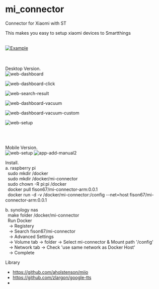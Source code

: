 # mi_connector
Connector for Xiaomi with ST

This makes you easy to setup xiaomi devices to Smartthings
<br/><br/>

[![Example](https://img.youtube.com/vi/CtPce-KBVcY/0.jpg)](https://www.youtube.com/watch?v=CtPce-KBVcY)

<br/><br/>
Desktop Version.<br/>
![web-dashboard](./imgs/web-dashboard.png) 

![web-dashboard-click](./imgs/web-dashboard-click.png) 

![web-search-result](./imgs/web-search-result.png) 

![web-dashboard-vacuum](./imgs/web-dashboard-vacuum.png) 

![web-dashboard-vacuum-custom](./imgs/web-dashboard-vacuum-custom.png) 

![web-setup](./imgs/web-setup.png) 

<br/><br/>

Mobile Version.<br/>
![web-setup](./imgs/main.jpg) 
![app-add-manual2](./imgs/app-add-manual2.jpg) 




Install. <br/>
a. raspberry pi<br/>
&nbsp;&nbsp;sudo mkdir /docker<br/>
&nbsp;&nbsp;sudo mkdir /docker/mi-connector<br/>
&nbsp;&nbsp;sudo chown -R pi:pi /docker<br/>
&nbsp;&nbsp;docker pull fison67/mi-connector-arm:0.0.1<br/>
&nbsp;&nbsp;docker run -d -v /docker/mi-connector:/config --net=host fison67/mi-connector-arm:0.0.1<br/>

b. synology nas<br/>
&nbsp;&nbsp;make folder /docker/mi-connector<br/>
&nbsp;&nbsp;Run Docker<br/>
&nbsp;&nbsp;&nbsp;-> Registery <br/>
&nbsp;&nbsp;&nbsp;-> Search fison67/mi-connector<br/>
&nbsp;&nbsp;&nbsp;-> Advanced Settings<br/>
&nbsp;&nbsp;&nbsp;-> Volume tab -> folder -> Select mi-connector & Mount path '/config'<br/>
&nbsp;&nbsp;&nbsp;-> Network tab -> Check 'use same network as Docker Host'<br/>
&nbsp;&nbsp;&nbsp;-> Complete<br/>
 

Library
- https://github.com/aholstenson/miio
- https://github.com/zlargon/google-tts
- 
